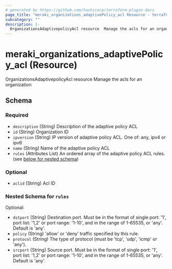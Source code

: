 ```yaml
---
# generated by https://github.com/hashicorp/terraform-plugin-docs
page_title: "meraki_organizations_adaptivePolicy_acl Resource - terraform-provider-meraki"
subcategory: ""
description: |-
  OrganizationsAdaptivepolicyAcl resource  Manage the acls for an organization
---
```


# meraki_organizations_adaptivePolicy_acl (Resource)

OrganizationsAdaptivepolicyAcl resource  Manage the acls for an organization



<!-- schema generated by tfplugindocs -->
## Schema

### Required

- `description` (String) Description of the adaptive policy ACL
- `id` (String) Organization ID
- `ipversion` (String) IP version of adaptive policy ACL. One of: any, ipv4 or ipv6
- `name` (String) Name of the adaptive policy ACL
- `rules` (Attributes List) An ordered array of the adaptive policy ACL rules. (see [below for nested schema](#nestedatt--rules))

### Optional

- `aclid` (String) Acl ID

<a id="nestedatt--rules"></a>
### Nested Schema for `rules`

Optional:

- `dstport` (String) Destination port. Must be in the format of single port: '1', port list: '1,2' or port range: '1-10', and in the range of 1-65535, or 'any'. Default is 'any'.
- `policy` (String) 'allow' or 'deny' traffic specified by this rule.
- `protocol` (String) The type of protocol (must be 'tcp', 'udp', 'icmp' or 'any').
- `srcport` (String) Source port. Must be in the format of single port: '1', port list: '1,2' or port range: '1-10', and in the range of 1-65535, or 'any'. Default is 'any'.


